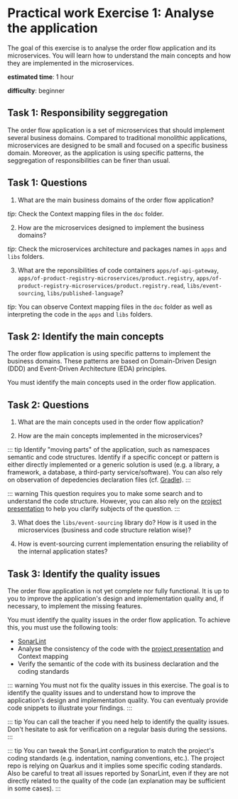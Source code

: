 # Practical work Exercise 1: Analyse the application

The goal of this exercise is to analyse the order flow application and its microservices. You will learn how to understand the main concepts and how they are implemented in the microservices.

**estimated time**: 1 hour

**difficulty**: beginner

## Task 1: Responsibility seggregation

The order flow application is a set of microservices that should implement several business domains. Compared to traditional monolithic applications, microservices are designed to be small and focused on a specific business domain. Moreover, as the application is using specific patterns, the seggregation of responsibilities can be finer than usual.

## Task 1: Questions

1. What are the main business domains of the order flow application?

*tip*: Check the Context mapping files in the `doc` folder.

2. How are the microservices designed to implement the business domains?

*tip*: Check the microservices architecture and packages names in `apps` and `libs` folders.

3. What are the reponsibilities of code containers `apps/of-api-gateway`, `apps/of-product-registry-microservices/product.registry`, `apps/of-product-registry-microservices/product.registry.read`, `libs/event-sourcing`, `libs/published-language`?

*tip*: You can observe Context mapping files in the `doc` folder as well as interpreting the code in the `apps` and `libs` folders.

## Task 2: Identify the main concepts

The order flow application is using specific patterns to implement the business domains. These patterns are based on Domain-Driven Design (DDD) and Event-Driven Architecture (EDA) principles.

You must identify the main concepts used in the order flow application.

## Task 2: Questions

1. What are the main concepts used in the order flow application?

2. How are the main concepts implemented in the microservices?

::: tip
Identify "moving parts" of the application, such as namespaces semantic and code structures. Identify if a specific concept or pattern is either directly implemented or a generic solution is used (e.g. a library, a framework, a database, a third-party service/software). You can also rely on observation of depedencies declaration files (cf. [Gradle](https://docs.gradle.org/current/userguide/userguide.html)).
:::

::: warning
This question requires you to make some search and to understand the code structure.
However, you can also rely on the [project presentation](../project-presentation/) to help you clarify subjects of the question.
:::

3. What does the `libs/event-sourcing` library do? How is it used in the microservices (business and code structure relation wise)?

4. How is event-sourcing current implementation ensuring the reliability of the internal application states?

## Task 3: Identify the quality issues

The order flow application is not yet complete nor fully functional. It is up to you to improve the application's design and implementation quality and, if necessary, to implement the missing features.

You must identify the quality issues in the order flow application. To achieve this, you must use the following tools:
- [SonarLint](https://www.sonarlint.org/)
- Analyse the consistency of the code with the [project presentation](../project-presentation/) and Context mapping
- Verify the semantic of the code with its business declaration and the coding standards

::: warning
You must not fix the quality issues in this exercise. The goal is to identify the quality issues and to understand how to improve the application's design and implementation quality. You can eventualy provide code snippets to illustrate your findings.
:::

::: tip
You can call the teacher if you need help to identify the quality issues. Don't hesitate to ask for verification on a regular basis during the sessions.
:::

::: tip
You can tweak the SonarLint configuration to match the project's coding standards (e.g. indentation, naming conventions, etc.). The project repo is relying on Quarkus and it implies some specific coding standards.
Also be careful to treat all issues reported by SonarLint, even if they are not directly related to the quality of the code (an explanation may be sufficient in some cases).
:::
